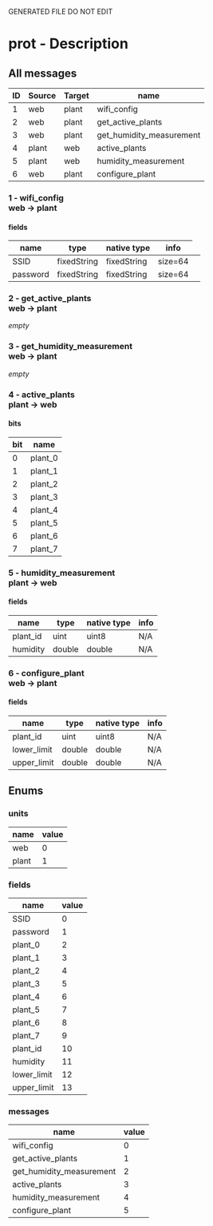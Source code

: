 GENERATED FILE DO NOT EDIT

# prot - Description
## All messages
<table>
<thead>
<tr>
<th>ID</th>
<th>Source</th>
<th>Target</th>
<th>name</th>
</tr>
</thead>
<tbody>
<tr>
<td>1</td>
<td>web</td>
<td>plant</td>
<td>wifi_config</td>
</tr>
<tr>
<td>2</td>
<td>web</td>
<td>plant</td>
<td>get_active_plants</td>
</tr>
<tr>
<td>3</td>
<td>web</td>
<td>plant</td>
<td>get_humidity_measurement</td>
</tr>
<tr>
<td>4</td>
<td>plant</td>
<td>web</td>
<td>active_plants</td>
</tr>
<tr>
<td>5</td>
<td>plant</td>
<td>web</td>
<td>humidity_measurement</td>
</tr>
<tr>
<td>6</td>
<td>web</td>
<td>plant</td>
<td>configure_plant</td>
</tr>
</tbody>
</table>

### 1 - wifi_config <br> web &rarr; plant
#### fields
<table>
<thead>
<tr>
<th>name</th>
<th>type</th>
<th>native type</th>
<th>info</th>
</tr>
</thead>
<tbody>
<tr>
<td>SSID</td>
<td>fixedString</td>
<td>fixedString</td>
<td>size=64<td></tr>
<tr>
<td>password</td>
<td>fixedString</td>
<td>fixedString</td>
<td>size=64<td></tr>
</tbody>
</table>

### 2 - get_active_plants <br> web &rarr; plant
*empty*
### 3 - get_humidity_measurement <br> web &rarr; plant
*empty*
### 4 - active_plants <br> plant &rarr; web
#### bits
<table>
<thead>
<tr>
<th>bit</th>
<th>name</th>
</tr>
</thead>
<tbody>
<tr>
<td>0</td>
<td>plant_0</td>
</tr>
<tr>
<td>1</td>
<td>plant_1</td>
</tr>
<tr>
<td>2</td>
<td>plant_2</td>
</tr>
<tr>
<td>3</td>
<td>plant_3</td>
</tr>
<tr>
<td>4</td>
<td>plant_4</td>
</tr>
<tr>
<td>5</td>
<td>plant_5</td>
</tr>
<tr>
<td>6</td>
<td>plant_6</td>
</tr>
<tr>
<td>7</td>
<td>plant_7</td>
</tr>
</tbody>
</table>

### 5 - humidity_measurement <br> plant &rarr; web
#### fields
<table>
<thead>
<tr>
<th>name</th>
<th>type</th>
<th>native type</th>
<th>info</th>
</tr>
</thead>
<tbody>
<tr>
<td>plant_id</td>
<td>uint</td>
<td>uint8</td>
<td>N/A</td>
</tr>
<tr>
<td>humidity</td>
<td>double</td>
<td>double</td>
<td>N/A</td>
</tr>
</tbody>
</table>

### 6 - configure_plant <br> web &rarr; plant
#### fields
<table>
<thead>
<tr>
<th>name</th>
<th>type</th>
<th>native type</th>
<th>info</th>
</tr>
</thead>
<tbody>
<tr>
<td>plant_id</td>
<td>uint</td>
<td>uint8</td>
<td>N/A</td>
</tr>
<tr>
<td>lower_limit</td>
<td>double</td>
<td>double</td>
<td>N/A</td>
</tr>
<tr>
<td>upper_limit</td>
<td>double</td>
<td>double</td>
<td>N/A</td>
</tr>
</tbody>
</table>

## Enums
### units
<table>
<thead>
<tr>
<th>name</th>
<th>value</th>
</tr>
</thead>
<tbody>
<tr>
<td>web</td>
<td>0</td>
</tr>
<tr>
<td>plant</td>
<td>1</td>
</tr>
</tbody>
</table>

### fields
<table>
<thead>
<tr>
<th>name</th>
<th>value</th>
</tr>
</thead>
<tbody>
<tr>
<td>SSID</td>
<td>0</td>
</tr>
<tr>
<td>password</td>
<td>1</td>
</tr>
<tr>
<td>plant_0</td>
<td>2</td>
</tr>
<tr>
<td>plant_1</td>
<td>3</td>
</tr>
<tr>
<td>plant_2</td>
<td>4</td>
</tr>
<tr>
<td>plant_3</td>
<td>5</td>
</tr>
<tr>
<td>plant_4</td>
<td>6</td>
</tr>
<tr>
<td>plant_5</td>
<td>7</td>
</tr>
<tr>
<td>plant_6</td>
<td>8</td>
</tr>
<tr>
<td>plant_7</td>
<td>9</td>
</tr>
<tr>
<td>plant_id</td>
<td>10</td>
</tr>
<tr>
<td>humidity</td>
<td>11</td>
</tr>
<tr>
<td>lower_limit</td>
<td>12</td>
</tr>
<tr>
<td>upper_limit</td>
<td>13</td>
</tr>
</tbody>
</table>

### messages
<table>
<thead>
<tr>
<th>name</th>
<th>value</th>
</tr>
</thead>
<tbody>
<tr>
<td>wifi_config</td>
<td>0</td>
</tr>
<tr>
<td>get_active_plants</td>
<td>1</td>
</tr>
<tr>
<td>get_humidity_measurement</td>
<td>2</td>
</tr>
<tr>
<td>active_plants</td>
<td>3</td>
</tr>
<tr>
<td>humidity_measurement</td>
<td>4</td>
</tr>
<tr>
<td>configure_plant</td>
<td>5</td>
</tr>
</tbody>
</table>

